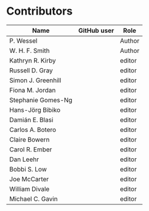 # Contributors

Name                           | GitHub user | Role
---                            | ---         | ---
P. Wessel |  | Author
W. H. F. Smith |  | Author
Kathryn R. Kirby | | editor
Russell D. Gray | | editor
Simon J. Greenhill | | editor
Fiona M. Jordan | | editor
Stephanie Gomes-Ng | | editor
Hans-Jörg Bibiko | | editor
Damián E. Blasi | | editor
Carlos A. Botero | | editor
Claire Bowern | | editor
Carol R. Ember | | editor
Dan Leehr | | editor
Bobbi S. Low | | editor
Joe McCarter | | editor
William Divale | | editor
Michael C. Gavin | | editor

